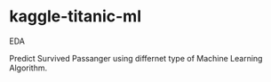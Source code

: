 # kaggle-titanic-ml

EDA

Predict Survived Passanger using differnet type of Machine Learning Algorithm.


